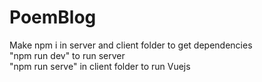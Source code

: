 # PoemBlog
Make npm i in server and client folder to get dependencies<br>
"npm run dev" to run server<br>
"npm run serve" in client folder to run Vuejs<br>
